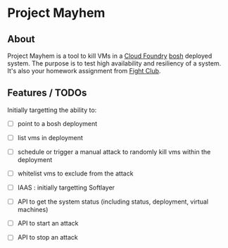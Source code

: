 # Project Mayhem

## About
Project Mayhem is a tool to kill VMs in a [Cloud Foundry](https://cloudfoundry.org) [bosh](https://bosh.io) deployed system.
The purpose is to test high availability and resiliency of a system.
It's also your homework assignment from [Fight Club](http://www.imdb.com/title/tt0137523/).

## Features / TODOs
Initially targetting the ability to:
- [ ] point to a bosh deployment
- [ ] list vms in deployment
- [ ] schedule or trigger a manual attack to randomly kill vms within the deployment
- [ ] whitelist vms to exclude from the attack
- [ ] IAAS : initially targetting Softlayer
- [ ] API to get the system status (including status, deployment, virtual machines)
- [ ] API to start an attack
- [ ] API to stop an attack


